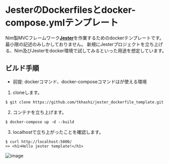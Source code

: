 # JesterのDockerfilesとdocker-compose.ymlテンプレート
Nim製MVCフレームワーク[**Jester**](https://github.com/dom96/jester)を作業するためのdockerテンプレートです。  
最小限の記述のみしかしておりません。
新規にJesterプロジェクトを立ち上げる、Nim及びJesterをdocker環境で試してみるといった用途を想定しています。

## ビルド手順
- 前提: dockerコマンド、docker-composeコマンドはが使える環境

1. cloneします。
```
$ git clone https://github.com/tkhashi/jester_dockerfile_template.git
```

2. コンテナを立ち上げます。
```
$ docker-compose up -d --build
```

3. localhostで立ち上がったことを確認します。
```
$ curl http://localhost:5000/
>> <h1>Hello jester template!</h1>
```
![image](https://user-images.githubusercontent.com/66816003/166151481-568297d4-59c1-4939-90d4-cc00ce0be796.png)
